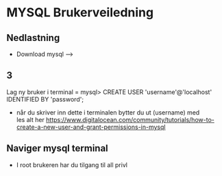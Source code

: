 # MYSQL Brukerveiledning
## Nedlastning
* Download mysql -->


## 3
Lag ny bruker i terminal = mysql> CREATE USER 'username'@'localhost' IDENTIFIED BY 'password';
* når du skriver inn dette i terminalen bytter du ut (username) med <br>
les alt her https://www.digitalocean.com/community/tutorials/how-to-create-a-new-user-and-grant-permissions-in-mysql 

## Naviger mysql terminal
* I root brukeren har du tilgang til all privl

